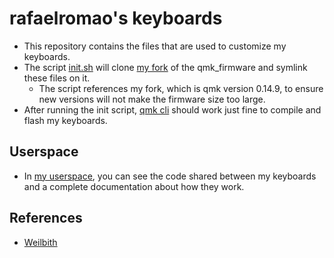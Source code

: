 # rafaelromao's keyboards

- This repository contains the files that are used to customize my keyboards.
- The script [init.sh](init.sh) will clone [my fork](https://github.com/rafaelromao/qmk_firmware) of the qmk_firmware and symlink these files on it.
  - The script references my fork, which is qmk version 0.14.9, to ensure new versions will not make the firmware size too large.
- After running the init script, [qmk cli](https://docs.qmk.fm/#/cli) should work just fine to compile and flash my keyboards.

## Userspace
- In [my userspace](users/rafaelromao/readme.md), you can see the code shared between my keyboards and a complete documentation about how they work.

## References
- [Weilbith](https://github.com/weilbith/keyboard_firmware)
